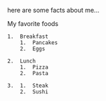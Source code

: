   <head>
    <meta charset="utf-8">
    <title>Kevin Deutscher</title>
  </head>
  <body>
    <p> here are some facts about me...</p>
    <p> My favorite foods</p>
    
    1.  Breakfast
        1.  Pancakes
        2.  Eggs
    
    2.  Lunch
        1.  Pizza
        2.  Pasta
    
    3.  1.  Steak
        2.  Sushi
  </body>
